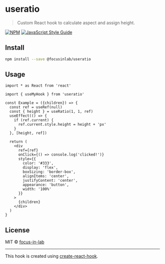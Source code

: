 # useratio

> Custom React hook to calculate aspect and assign height.

[![NPM](https://img.shields.io/npm/v/@focusinlab/useratio.svg)](https://www.npmjs.com/package/@focusinlab/useratio) [![JavaScript Style Guide](https://img.shields.io/badge/code_style-standard-brightgreen.svg)](https://standardjs.com)

## Install

```bash
npm install --save @focusinlab/useratio
```

## Usage

```tsx
import * as React from 'react'

import { useMyHook } from 'useratio'

const Example = ({children}) => {
  const ref = useRef(null)
  const { height } = useRatio(1, 1, ref)
  useEffect(() => {
    if (ref.current) {
      ref.current.style.height = height + 'px'
    }
  }, [height, ref])

  return (
    <div
      ref={ref}
      onClick={() => console.log('clicked!')}
      style={{
        color: '#333',
        display: 'flex',
        boxSizing: 'border-box',
        alignItems: 'center',
        justifyContent: 'center',
        appearance: 'button',
        width: '100%'
      }}
    >
      {children}
    </div>
  )
}

```

## License

MIT © [focus-in-lab](https://github.com/focus-in-lab)

---

This hook is created using [create-react-hook](https://github.com/hermanya/create-react-hook).
